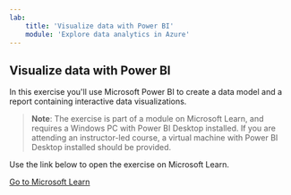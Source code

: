 ```yaml
---
lab:
    title: 'Visualize data with Power BI'
    module: 'Explore data analytics in Azure'
---
```


## Visualize data with Power BI

In this exercise you'll use Microsoft Power BI to create a data model and a report containing interactive data visualizations.

> **Note**: The exercise is part of a module on Microsoft Learn, and requires a Windows PC with Power BI Desktop installed. If you are attending an instructor-led course, a virtual machine with Power BI Desktop installed should be provided.

Use the link below to open the exercise on Microsoft Learn.

[Go to Microsoft Learn](https://docs.microsoft.com/learn/modules/explore-fundamentals-data-visualization/5-exercise-power-bi)
